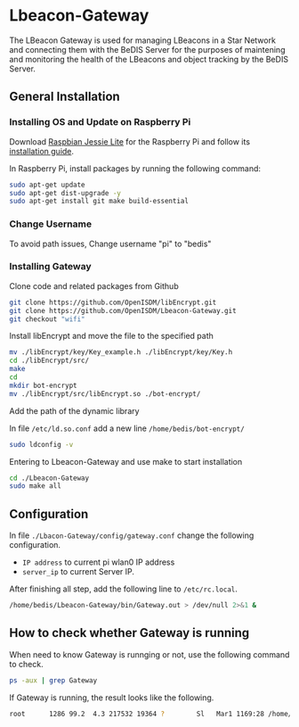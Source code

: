 # Lbeacon-Gateway

The LBeacon Gateway is used for managing LBeacons in a Star Network and connecting them with the BeDIS Server for the purposes of  maintening and monitoring the health of the LBeacons and object tracking by the BeDIS Server.

## General Installation

### Installing OS and Update on Raspberry Pi

Download [Raspbian Jessie Lite](http://downloads.raspberrypi.org/raspbian_lite/images/) for the Raspberry Pi and follow its [installation guide](https://www.raspberrypi.org/documentation/installation/installing-images/README.md).

In Raspberry Pi, install packages by running the following command:
```sh
sudo apt-get update
sudo apt-get dist-upgrade -y
sudo apt-get install git make build-essential
```

### Change Username

To avoid path issues, Change username "pi" to "bedis"

### Installing Gateway

Clone code and related packages from Github
```sh
git clone https://github.com/OpenISDM/libEncrypt.git
git clone https://github.com/OpenISDM/Lbeacon-Gateway.git
git checkout "wifi"
```

Install libEncrypt and move the file to the specified path
```sh
mv ./libEncrypt/key/Key_example.h ./libEncrypt/key/Key.h
cd ./libEncrypt/src/
make
cd
mkdir bot-encrypt
mv ./libEncrypt/src/libEncrypt.so ./bot-encrypt/
```

Add the path of the dynamic library

In file `/etc/ld.so.conf` add a new line `/home/bedis/bot-encrypt/`
```sh
sudo ldconfig -v
```

Entering to Lbeacon-Gateway and use make to start installation
```sh
cd ./Lbeacon-Gateway
sudo make all
```
## Configuration

In file `./Lbacon-Gateway/config/gateway.conf` change the following configuration.
* `IP address` to current pi wlan0 IP address
* `server_ip` to current Server IP.

After finishing all step, add the following line to `/etc/rc.local`.
```sh
/home/bedis/Lbeacon-Gateway/bin/Gateway.out > /dev/null 2>&1 &
```

## How to check whether Gateway is running

When need to know Gateway is runnging or not, use the following command to check.
```sh
ps -aux | grep Gateway
```
If Gateway is running, the result looks like the following.
```sh
root      1286 99.2  4.3 217532 19364 ?        Sl   Mar1 1169:28 /home/pi/Lbeacon-Gateway/bin/Gateway.out
```

